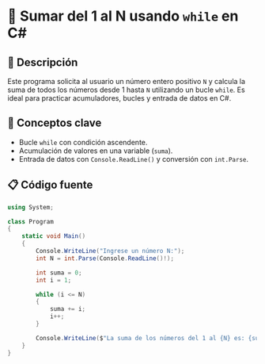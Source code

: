 # 🔢 Sumar del 1 al N usando `while` en C#

## 📌 Descripción
Este programa solicita al usuario un número entero positivo `N` y calcula la suma de todos los números desde 1 hasta `N` utilizando un bucle `while`. Es ideal para practicar acumuladores, bucles y entrada de datos en C#.

## 🧠 Conceptos clave
- Bucle `while` con condición ascendente.
- Acumulación de valores en una variable (`suma`).
- Entrada de datos con `Console.ReadLine()` y conversión con `int.Parse`.

## 📋 Código fuente

```csharp
using System;

class Program
{
    static void Main()
    {
        Console.WriteLine("Ingrese un número N:");
        int N = int.Parse(Console.ReadLine()!); 

        int suma = 0;
        int i = 1;

        while (i <= N)
        {
            suma += i; 
            i++;       
        }

        Console.WriteLine($"La suma de los números del 1 al {N} es: {suma}");
    }
}
